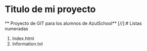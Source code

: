 # Titulo de mi proyecto
** Proyecto de GIT para los alumnos de AzulSchool**
[//]:# Listas numeradas

1. Index.html
2. Information.txt